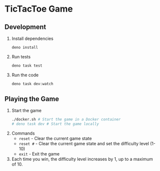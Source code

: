 # TicTacToe Game

## Development

1. Install dependencies
   ```bash
   deno install
   ```
1. Run tests
   ```bash
   deno task test
   ```
1. Run the code
   ```bash
   deno task dev:watch
   ```

## Playing the Game

1. Start the game
   ```bash
   ./docker.sh # Start the game in a Docker container
   # deno task dev # Start the game locally
   ```
1. Commands
   - `reset` - Clear the current game state
   - `reset #` - Clear the current game state and set the difficulty level (1-10)
   - `exit` - Exit the game
1. Each time you win, the difficulty level increases by 1, up to a maximum of 10.
